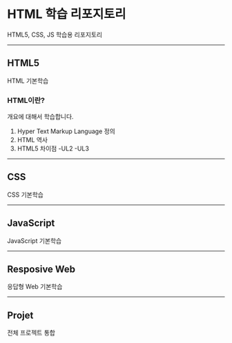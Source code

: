 # HTML 학습 리포지토리
HTML5, CSS, JS 학습용 리포지토리

-------------------------------------

## HTML5
HTML 기본학습

### HTML이란?
개요에 대해서 학습합니다.

1. Hyper Text Markup Language 정의
2. HTML 역사
3. HTML5 차이점
  -UL2
  -UL3
  
-------------------------------------------

## CSS
CSS 기본학습

-------------------------------------------

## JavaScript
JavaScript 기본학습

-------------------------------------------

## Resposive Web
응답형 Web 기본학습

-------------------------------------------

## Projet
전체 프로젝트 통합
